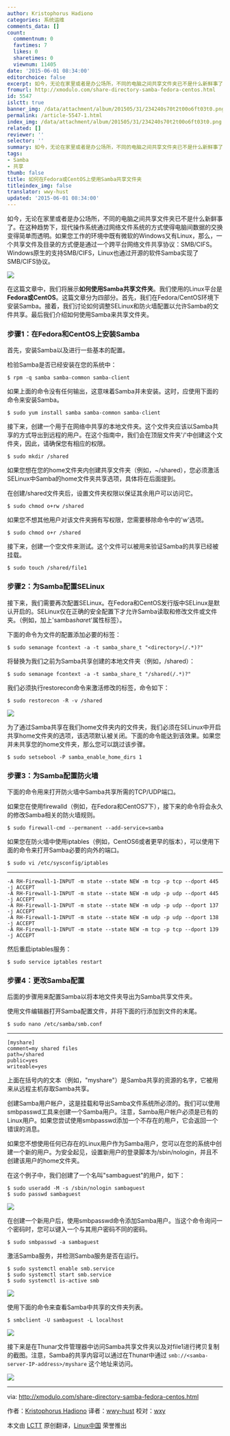 ```yaml
---
author: Kristophorus Hadiono
categories: 系统运维
comments_data: []
count:
  commentnum: 0
  favtimes: 7
  likes: 0
  sharetimes: 0
  viewnum: 11405
date: '2015-06-01 08:34:00'
editorchoice: false
excerpt: 如今，无论在家里或者是办公场所，不同的电脑之间共享文件夹已不是什么新鲜事了。在这种趋势下，现代操作系统通过网络文件系统的方式使得电脑间数据的交换变得简单而透明。如果您工作的环境中既有微软的Windows又有Linux，那么，一个共享文件及目录的方式便是通过一个跨平台网络文件共享协议：SMB/CIFS。Windows原生的支持SMB/CIFS，Linux也通过开源的软件Samba实现了SMB/CIFS协议。  在这篇文章中，我们将展示如何使用Samba共享文件夹。我们使用的Linux平台是Fedora或CentOS。这篇文章分为四部分。首先，我们在Fedora/CentOS环境下安装Sa
fromurl: http://xmodulo.com/share-directory-samba-fedora-centos.html
id: 5547
islctt: true
banner_img: /data/attachment/album/201505/31/234240s70t2t00o6ft03t0.png
permalink: /article-5547-1.html
index_img: /data/attachment/album/201505/31/234240s70t2t00o6ft03t0.png.thumb.jpg
related: []
reviewer: ''
selector: ''
summary: 如今，无论在家里或者是办公场所，不同的电脑之间共享文件夹已不是什么新鲜事了。在这种趋势下，现代操作系统通过网络文件系统的方式使得电脑间数据的交换变得简单而透明。如果您工作的环境中既有微软的Windows又有Linux，那么，一个共享文件及目录的方式便是通过一个跨平台网络文件共享协议：SMB/CIFS。Windows原生的支持SMB/CIFS，Linux也通过开源的软件Samba实现了SMB/CIFS协议。  在这篇文章中，我们将展示如何使用Samba共享文件夹。我们使用的Linux平台是Fedora或CentOS。这篇文章分为四部分。首先，我们在Fedora/CentOS环境下安装Sa
tags:
- Samba
- 共享
thumb: false
title: 如何在Fedora或CentOS上使用Samba共享文件夹
titleindex_img: false
translator: wwy-hust
updated: '2015-06-01 08:34:00'
---
```


如今，无论在家里或者是办公场所，不同的电脑之间共享文件夹已不是什么新鲜事了。在这种趋势下，现代操作系统通过网络文件系统的方式使得电脑间数据的交换变得简单而透明。如果您工作的环境中既有微软的Windows又有Linux，那么，一个共享文件及目录的方式便是通过一个跨平台网络文件共享协议：SMB/CIFS。Windows原生的支持SMB/CIFS，Linux也通过开源的软件Samba实现了SMB/CIFS协议。


![](/data/attachment/album/201505/31/234240s70t2t00o6ft03t0.png)


在这篇文章中，我们将展示**如何使用Samba共享文件夹**。我们使用的Linux平台是**Fedora或CentOS**。这篇文章分为四部分。首先，我们在Fedora/CentOS环境下安装Samba。接着，我们讨论如何调整SELinux和防火墙配置以允许Samba的文件共享。最后我们介绍如何使用Samba来共享文件夹。


### 步骤1：在Fedora和CentOS上安装Samba


首先，安装Samba以及进行一些基本的配置。


检验Samba是否已经安装在您的系统中：



```
$ rpm -q samba samba-common samba-client 

```

如果上面的命令没有任何输出，这意味着Samba并未安装。这时，应使用下面的命令来安装Samba。



```
$ sudo yum install samba samba-common samba-client 

```

接下来，创建一个用于在网络中共享的本地文件夹。这个文件夹应该以Samba共享的方式导出到远程的用户。在这个指南中，我们会在顶层文件夹'/'中创建这个文件夹，因此，请确保您有相应的权限。



```
$ sudo mkdir /shared 

```

如果您想在您的home文件夹内创建共享文件夹（例如，~/shared），您必须激活SELinux中Samba的home文件夹共享选项，具体将在后面提到。


在创建/shared文件夹后，设置文件夹权限以保证其余用户可以访问它。



```
$ sudo chmod o+rw /shared 

```

如果您不想其他用户对该文件夹拥有写权限，您需要移除命令中的'w'选项。



```
$ sudo chmod o+r /shared 

```

接下来，创建一个空文件来测试。这个文件可以被用来验证Samba的共享已经被挂载。



```
$ sudo touch /shared/file1 

```

### 步骤2：为Samba配置SELinux


接下来，我们需要再次配置SELinux。在Fedora和CentOS发行版中SELinux是默认开启的。SELinux仅在正确的安全配置下才允许Samba读取和修改文件或文件夹。（例如，加上'samba*share*t'属性标签）。


下面的命令为文件的配置添加必要的标签：



```
$ sudo semanage fcontext -a -t samba_share_t "<directory>(/.*)?" 

```

将替换为我们之前为Samba共享创建的本地文件夹（例如，/shared）：



```
$ sudo semanage fcontext -a -t samba_share_t "/shared(/.*)?" 

```

我们必须执行restorecon命令来激活修改的标签，命令如下：



```
$ sudo restorecon -R -v /shared 

```

![](/data/attachment/album/201505/31/234307t070bs7x73310c77.jpg)


为了通过Samba共享在我们home文件夹内的文件夹，我们必须在SELinux中开启共享home文件夹的选项，该选项默认被关闭。下面的命令能达到该效果。如果您并未共享您的home文件夹，那么您可以跳过该步骤。



```
$ sudo setsebool -P samba_enable_home_dirs 1 

```

### 步骤3：为Samba配置防火墙


下面的命令用来打开防火墙中Samba共享所需的TCP/UDP端口。


如果您在使用firewalld（例如，在Fedora和CentOS7下），接下来的命令将会永久的修改Samba相关的防火墙规则。



```
$ sudo firewall-cmd --permanent --add-service=samba 

```

如果您在防火墙中使用iptables（例如，CentOS6或者更早的版本），可以使用下面的命令来打开Samba必要的向外的端口。



```
$ sudo vi /etc/sysconfig/iptables 

```



---



```
-A RH-Firewall-1-INPUT -m state --state NEW -m tcp -p tcp --dport 445 -j ACCEPT
-A RH-Firewall-1-INPUT -m state --state NEW -m udp -p udp --dport 445 -j ACCEPT
-A RH-Firewall-1-INPUT -m state --state NEW -m udp -p udp --dport 137 -j ACCEPT
-A RH-Firewall-1-INPUT -m state --state NEW -m udp -p udp --dport 138 -j ACCEPT
-A RH-Firewall-1-INPUT -m state --state NEW -m tcp -p tcp --dport 139 -j ACCEPT

```

然后重启iptables服务：



```
$ sudo service iptables restart 

```

### 步骤4：更改Samba配置


后面的步骤用来配置Samba以将本地文件夹导出为Samba共享文件夹。


使用文件编辑器打开Samba配置文件，并将下面的行添加到文件的末尾。



```
$ sudo nano /etc/samba/smb.conf 

```



---



```
[myshare]
comment=my shared files
path=/shared
public=yes
writeable=yes

```

上面在括号内的文本（例如，"myshare"）是Samba共享的资源的名字，它被用来从远程主机存取Samba共享。


创建Samba用户帐户，这是挂载和导出Samba文件系统所必须的。我们可以使用smbpasswd工具来创建一个Samba用户。注意，Samba用户帐户必须是已有的Linux用户。如果您尝试使用smbpasswd添加一个不存在的用户，它会返回一个错误的消息。


如果您不想使用任何已存在的Linux用户作为Samba用户，您可以在您的系统中创建一个新的用户。为安全起见，设置新用户的登录脚本为/sbin/nologin，并且不创建该用户的home文件夹。


在这个例子中，我们创建了一个名叫"sambaguest"的用户，如下：



```
$ sudo useradd -M -s /sbin/nologin sambaguest
$ sudo passwd sambaguest 

```

![](/data/attachment/album/201505/31/234310c7xjlcidfoxyafyj.jpg)


在创建一个新用户后，使用smbpasswd命令添加Samba用户。当这个命令询问一个密码时，您可以键入一个与其用户密码不同的密码。



```
$ sudo smbpasswd -a sambaguest

```

激活Samba服务，并检测Samba服务是否在运行。



```
$ sudo systemctl enable smb.service   
$ sudo systemctl start smb.service   
$ sudo systemctl is-active smb
```

![](/data/attachment/album/201505/31/234312f5i9rexureimh9uw.jpg)


使用下面的命令来查看Samba中共享的文件夹列表。



```
$ smbclient -U sambaguest -L localhost 

```

![](/data/attachment/album/201505/31/234313x3mn3v3du5mfdgwn.jpg)


接下来是在Thunar文件管理器中访问Samba共享文件夹以及对file1进行拷贝复制的截图。注意，Samba的共享内容可以通过在Thunar中通过 `smb://<samba-server-IP-address>/myshare` 这个地址来访问。


![](/data/attachment/album/201505/31/234314j333o9bzbubbzbck.jpg)




---


via: <http://xmodulo.com/share-directory-samba-fedora-centos.html>


作者：[Kristophorus Hadiono](http://xmodulo.com/author/kristophorus) 译者：[wwy-hust](https://github.com/wwy-hust) 校对：[wxy](https://github.com/wxy)


本文由 [LCTT](https://github.com/LCTT/TranslateProject) 原创翻译，[Linux中国](http://linux.cn/) 荣誉推出